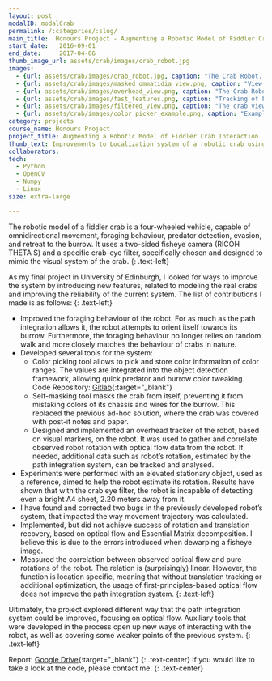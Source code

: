 ```yaml
---
layout: post
modalID: modalCrab
permalink: /:categories/:slug/
main_title:  Honours Project - Augmenting a Robotic Model of Fiddler Crab Interaction
start_date:   2016-09-01
end_date:     2017-04-06
thumb_image_url: assets/crab/images/crab_robot.jpg
images:
  - {url: assets/crab/images/crab_robot.jpg, caption: "The Crab Robot. Motors of the omnidirectional wheels are powered by the Arduino board. Images from the two-sided fisheye camera are processed by the FitPC with Linux Mint (green box). In the middle, connected with the rainbow cable, you can see a small Inertial Measurement Unit (IMU).", id: crab_robot}
  - {url: assets/crab/images/masked_ommatidia_view.png, caption: "View from the Crab Robot, with crab ommatidia filter and robot's self-masking applied. Ommatidia are clusters of photosensitive cells in an eye of arthropods. Crab eyes allow them to see in high resolution along the horizon, but with a low resolution above and below it. The filter was created by Theodoros Stouraitis and Evripidis Gkanias", id: masked_ommatidia_view}
  - {url: assets/crab/images/overhead_view.png, caption: "The Crab Robot, as viewed through the overhead tracking tool. I have attached colored sheets to the robot to be able to detect its orientation. Centroids of the detected sheets and the calculated orientation of the robot are displayed.", id: overhead_view}
  - {url: assets/crab/images/fast_features.png, caption: "Tracking of FAST features as the camera is slowly rotated to the right. Here, roll, pitch and yaw are not yet correlated with actual orientation.", id: fast_features}
  - {url: assets/crab/images/filtered_view.png, caption: "The crab view with object detection filter applied. Pink was chosen as the color for significant objects. Both the burrow (pink sheets of paper below the horizon), and the predator (pink object above the horizon) would be highlighted.", id: filtered_view}
  - {url: assets/crab/images/color_picker_example.png, caption: "Example of a color picker in action. The regions with colors between min and max are detected, with the min and max values saved upon user input.", id: color_picker_example}
category: projects
course_name: Honours Project
project_title: Augmenting a Robotic Model of Fiddler Crab Interaction
thumb_text: Improvements to Localization system of a robotic crab using Optical Flow
collaborators:
tech:
  - Python
  - OpenCV
  - Numpy
  - Linux
size: extra-large

---
```


The robotic model of a fiddler crab is a four-wheeled vehicle, capable of omnidirectional movement, foraging behaviour, predator detection, evasion, and retreat to the burrow. It uses a two-sided fisheye camera (RICOH THETA S) and a specific crab-eye filter, specifically chosen and designed to mimic the visual system of the crab.
{: .text-left}

As my final project in University of Edinburgh, I looked for ways to improve the system by introducing new features, related to modeling the real crabs and improving the reliability of the current system. The list of contributions I made is as follows:
{: .text-left}

* Improved the foraging behaviour of the robot. For as much as the path integration allows it, the robot attempts to orient itself towards its burrow. Furthermore, the foraging behaviour no longer relies on random walk and more closely matches the behaviour of crabs in nature.
* Developed several tools for the system:
  *  Color picking tool allows to pick and store color information of color ranges. The values are integrated into the object detection framework, allowing quick predator and burrow color tweaking. Code Repository: [Gitlab](https://gitlab.com/LinasKo/camera_color_picker){:target="_blank"}
  * Self-masking tool masks the crab from itself, preventing it from mistaking colors of its chassis and wires for the burrow. This replaced the previous ad-hoc solution, where the crab was covered with post-it notes and paper.
  * Designed and implemented an overhead tracker of the robot, based on visual markers, on the robot. It was used to gather and correlate observed robot rotation with optical flow data from the robot. If needed, additional data such as robot’s rotation, estimated by the path integration system, can be tracked and analysed.
* Experiments were performed with an elevated stationary object, used as a reference, aimed to help the robot estimate its rotation. Results have shown that with the crab eye filter, the robot is incapable of detecting even a bright A4 sheet, 2.20 meters away from it.
* I have found and corrected two bugs in the previously developed robot’s system, that impacted the way movement trajectory was calculated.
* Implemented, but did not achieve success of rotation and translation recovery, based on optical flow and Essential Matrix decomposition. I believe this is due to the errors introduced when dewarping a fisheye image.
* Measured the correlation between observed optical flow and pure rotations of the robot. The relation is (surprisingly) linear. However, the function is location specific, meaning that without translation tracking or additional optimization, the usage of first-principles-based optical flow does not improve the path integration system.
{: .text-left}

Ultimately, the project explored different way that the path integration system could be improved, focusing on optical flow. Auxiliary tools that were developed in the process open up new ways of interacting with the robot, as well as covering some weaker points of the previous system.
{: .text-left}

Report: [Google Drive](https://drive.google.com/open?id=1rj-FLRGEFZqU6gGy-3McNmzT2M3d3hOd){:target="_blank"}
{: .text-center}
If you would like to take a look at the code, please contact me.
{: .text-center}
